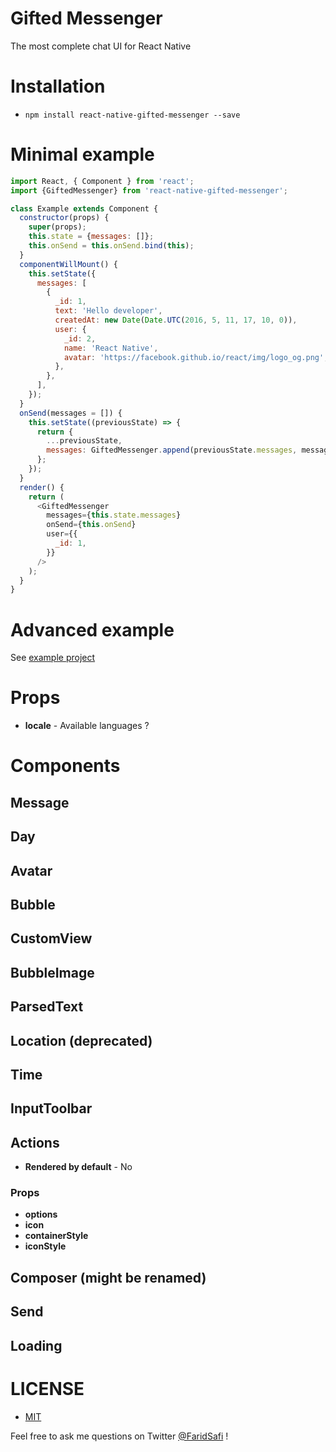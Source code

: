 # Gifted Messenger
The most complete chat UI for React Native

# Installation
- `npm install react-native-gifted-messenger --save`

# Minimal example
```javascript
import React, { Component } from 'react';
import {GiftedMessenger} from 'react-native-gifted-messenger';

class Example extends Component {
  constructor(props) {
    super(props);
    this.state = {messages: []};
    this.onSend = this.onSend.bind(this);
  }
  componentWillMount() {
    this.setState({
      messages: [
        {
          _id: 1,
          text: 'Hello developer',
          createdAt: new Date(Date.UTC(2016, 5, 11, 17, 10, 0)),
          user: {
            _id: 2,
            name: 'React Native',
            avatar: 'https://facebook.github.io/react/img/logo_og.png',
          },
        },
      ],
    });
  }
  onSend(messages = []) {
    this.setState((previousState) => {
      return {
        ...previousState,
        messages: GiftedMessenger.append(previousState.messages, messages),
      };
    });
  }
  render() {
    return (
      <GiftedMessenger
        messages={this.state.messages}
        onSend={this.onSend}
        user={{
          _id: 1,
        }}
      />
    );
  }
}
```

# Advanced example
See [example project](example/Example.js)

# Props
- **locale** - Available languages ?

# Components
## Message
## Day
## Avatar
## Bubble
## CustomView
## BubbleImage
## ParsedText
## Location (deprecated)
## Time
## InputToolbar
## Actions
- **Rendered by default** - No

### Props
- **options**
- **icon**
- **containerStyle**
- **iconStyle**

## Composer (might be renamed)
## Send
## Loading


# LICENSE
- [MIT](LICENSE)

Feel free to ask me questions on Twitter [@FaridSafi](https://www.twitter.com/FaridSafi) !

